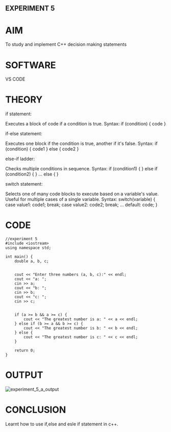 ## EXPERIMENT 5
# AIM
To study and implement C++ decision making statements

# SOFTWARE
VS CODE

# THEORY
if statement:

Executes a block of code if a condition is true.
Syntax: if (condition) { code }


if-else statement:

Executes one block if the condition is true, another if it's false.
Syntax: if (condition) { code1 } else { code2 }


else-if ladder:

Checks multiple conditions in sequence.
Syntax: if (condition1) { } else if (condition2) { } ... else { }


switch statement:

Selects one of many code blocks to execute based on a variable's value.
Useful for multiple cases of a single variable.
Syntax: switch(variable) { case value1: code1; break; case value2: code2; break; ... default: code; }

# CODE 
```
//experiment 5
#include <iostream>
using namespace std;

int main() {
    double a, b, c;
    

    cout << "Enter three numbers (a, b, c):" << endl;
    cout << "a: ";
    cin >> a;
    cout << "b: ";
    cin >> b;
    cout << "c: ";
    cin >> c;
    
   
    if (a >= b && a >= c) {
        cout << "The greatest number is a: " << a << endl;
    } else if (b >= a && b >= c) {
        cout << "The greatest number is b: " << b << endl;
    } else {
        cout << "The greatest number is c: " << c << endl;
    }
    
    return 0;
}
```
# OUTPUT
![experiment_5_a_output](https://github.com/user-attachments/assets/406b5612-19b8-4ea8-89de-e10e13e64e6a)

# CONCLUSION

Learnt how to use if,else and esle if statement in c++.

